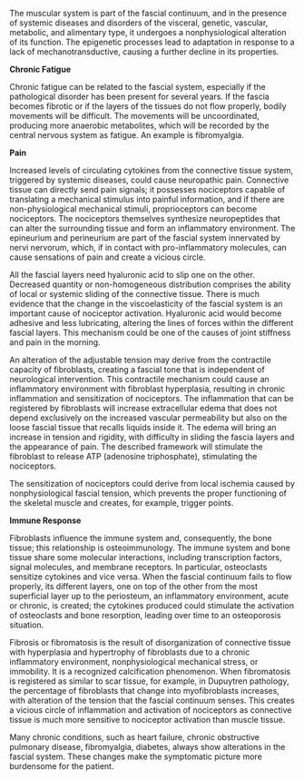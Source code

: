 The muscular system is part of the fascial continuum, and in the presence of systemic diseases and disorders of the visceral, genetic, vascular, metabolic, and alimentary type, it undergoes a nonphysiological alteration of its function. The epigenetic processes lead to adaptation in response to a lack of mechanotransductive, causing a further decline in its properties.

**Chronic Fatigue**

Chronic fatigue can be related to the fascial system, especially if the pathological disorder has been present for several years. If the fascia becomes fibrotic or if the layers of the tissues do not flow properly, bodily movements will be difficult. The movements will be uncoordinated, producing more anaerobic metabolites, which will be recorded by the central nervous system as fatigue. An example is fibromyalgia.

**Pain**

Increased levels of circulating cytokines from the connective tissue system, triggered by systemic diseases, could cause neuropathic pain. Connective tissue can directly send pain signals; it possesses nociceptors capable of translating a mechanical stimulus into painful information, and if there are non-physiological mechanical stimuli, proprioceptors can become nociceptors. The nociceptors themselves synthesize neuropeptides that can alter the surrounding tissue and form an inflammatory environment. The epineurium and perineurium are part of the fascial system innervated by nervi nervorum, which, if in contact with pro-inflammatory molecules, can cause sensations of pain and create a vicious circle.

All the fascial layers need hyaluronic acid to slip one on the other. Decreased quantity or non-homogeneous distribution comprises the ability of local or systemic sliding of the connective tissue. There is much evidence that the change in the viscoelasticity of the fascial system is an important cause of nociceptor activation. Hyaluronic acid would become adhesive and less lubricating, altering the lines of forces within the different fascial layers. This mechanism could be one of the causes of joint stiffness and pain in the morning.

An alteration of the adjustable tension may derive from the contractile capacity of fibroblasts, creating a fascial tone that is independent of neurological intervention. This contractile mechanism could cause an inflammatory environment with fibroblast hyperplasia, resulting in chronic inflammation and sensitization of nociceptors. The inflammation that can be registered by fibroblasts will increase extracellular edema that does not depend exclusively on the increased vascular permeability but also on the loose fascial tissue that recalls liquids inside it. The edema will bring an increase in tension and rigidity, with difficulty in sliding the fascia layers and the appearance of pain. The described framework will stimulate the fibroblast to release ATP (adenosine triphosphate), stimulating the nociceptors.

The sensitization of nociceptors could derive from local ischemia caused by nonphysiological fascial tension, which prevents the proper functioning of the skeletal muscle and creates, for example, trigger points.

**Immune Response**

Fibroblasts influence the immune system and, consequently, the bone tissue; this relationship is osteoimmunology. The immune system and bone tissue share some molecular interactions, including transcription factors, signal molecules, and membrane receptors. In particular, osteoclasts sensitize cytokines and vice versa. When the fascial continuum fails to flow properly, its different layers, one on top of the other from the most superficial layer up to the periosteum, an inflammatory environment, acute or chronic, is created; the cytokines produced could stimulate the activation of osteoclasts and bone resorption, leading over time to an osteoporosis situation.

Fibrosis or fibromatosis is the result of disorganization of connective tissue with hyperplasia and hypertrophy of fibroblasts due to a chronic inflammatory environment, nonphysiological mechanical stress, or immobility. It is a recognized calcification phenomenon. When fibromatosis is registered as similar to scar tissue, for example, in Dupuytren pathology, the percentage of fibroblasts that change into myofibroblasts increases, with alteration of the tension that the fascial continuum senses. This creates a vicious circle of inflammation and activation of nociceptors as connective tissue is much more sensitive to nociceptor activation than muscle tissue.

Many chronic conditions, such as heart failure, chronic obstructive pulmonary disease, fibromyalgia, diabetes, always show alterations in the fascial system. These changes make the symptomatic picture more burdensome for the patient.